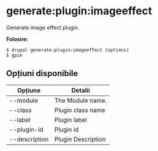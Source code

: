 # generate:plugin:imageeffect
Generate image effect plugin.

**Folosire:**
```
$ drupal generate:plugin:imageeffect [options]
$ gpie  
```

## Opțiuni disponibile
Opțiune | Detalii
-------|-------------
--module | The Module name.
--class | Plugin class name
--label | Plugin label
--plugin-id | Plugin id
--description | Plugin Description
